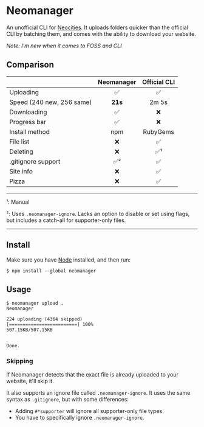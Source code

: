 # Neomanager

An unofficial CLI for [Neocities](https://neocities.org). It uploads folders quicker than the official CLI by batching them, and comes with the ability to download your website.

_Note: I'm new when it comes to FOSS and CLI_

## Comparison

|                           | Neomanager | Official CLI |
| :------------------------ | :--------: | :----------: |
| Uploading                 |     ✅     |      ✅      |
| Speed (240 new, 256 same) |  **21s**   |    2m 5s     |
| Downloading               |     ✅     |      ❌      |
| Progress bar              |     ✅     |      ❌      |
| Install method            |    npm     |   RubyGems   |
| File list                 |     ❌     |      ✅      |
| Deleting                  |     ❌     |     ✅¹      |
| .gitignore support        |    ✅²     |      ✅      |
| Site info                 |     ❌     |      ✅      |
| Pizza                     |     ❌     |      ✅      |

---

¹: Manual

²: Uses `.neomanager-ignore`. Lacks an option to disable or set using flags, but includes a catch-all for supporter-only files.

---

## Install

Make sure you have [Node](https://nodejs.org/en) installed, and then run:

```
$ npm install --global neomanager
```

## Usage

```
$ neomanager upload .
Neomanager

224 uploading (4364 skipped)
[=========================] 100%
507.15KB/507.15KB


Done.
```

### Skipping

If Neomanager detects that the exact file is already uploaded to your website, it'll skip it.

It also supports an ignore file called `.neomanager-ignore`. It uses the same syntax as `.gitignore`, but with some differences:

-   Adding `#*supporter` will ignore all supporter-only file types.
-   You have to specifically ignore `.neomanager-ignore`.
